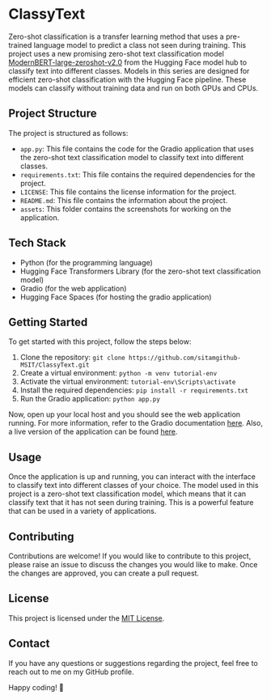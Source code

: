 # ClassyText

Zero-shot classification is a transfer learning method that uses a pre-trained language model to predict a class not seen during training. This project uses a new promising zero-shot text classification model [ModernBERT-large-zeroshot-v2.0](https://huggingface.co/MoritzLaurer/ModernBERT-large-zeroshot-v2.0) from the Hugging Face model hub to classify text into different classes. Models in this series are designed for efficient zero-shot classification with the Hugging Face pipeline. These models can classify without training data and run on both GPUs and CPUs.

## Project Structure

The project is structured as follows:

- `app.py`: This file contains the code for the Gradio application that uses the zero-shot text classification model to classify text into different classes.
- `requirements.txt`: This file contains the required dependencies for the project.
- `LICENSE`: This file contains the license information for the project.
- `README.md`: This file contains the information about the project.
- `assets`: This folder contains the screenshots for working on the application.

## Tech Stack

- Python (for the programming language)
- Hugging Face Transformers Library (for the zero-shot text classification model)
- Gradio (for the web application)
- Hugging Face Spaces (for hosting the gradio application)

## Getting Started

To get started with this project, follow the steps below:

1. Clone the repository: `git clone https://github.com/sitamgithub-MSIT/ClassyText.git`
2. Create a virtual environment: `python -m venv tutorial-env`
3. Activate the virtual environment: `tutorial-env\Scripts\activate`
4. Install the required dependencies: `pip install -r requirements.txt`
5. Run the Gradio application: `python app.py`

Now, open up your local host and you should see the web application running. For more information, refer to the Gradio documentation [here](https://www.gradio.app/docs/interface). Also, a live version of the application can be found [here](https://huggingface.co/spaces/sitammeur/ClassyText).

## Usage

Once the application is up and running, you can interact with the interface to classify text into different classes of your choice. The model used in this project is a zero-shot text classification model, which means that it can classify text that it has not seen during training. This is a powerful feature that can be used in a variety of applications.

## Contributing

Contributions are welcome! If you would like to contribute to this project, please raise an issue to discuss the changes you would like to make. Once the changes are approved, you can create a pull request.

## License

This project is licensed under the [MIT License](LICENSE).

## Contact

If you have any questions or suggestions regarding the project, feel free to reach out to me on my GitHub profile.

Happy coding! 🚀
